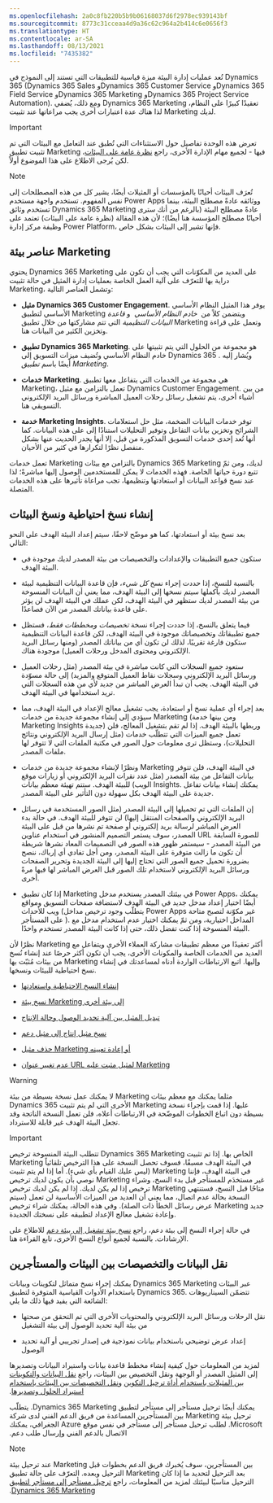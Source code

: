 ```yaml
---
ms.openlocfilehash: 2a0c8fb220b5b9b06168037d6f2978ec939143bf
ms.sourcegitcommit: 8773c31cceaa4d9a36c62c964a2b414c6e0656f3
ms.translationtype: HT
ms.contentlocale: ar-SA
ms.lasthandoff: 08/13/2021
ms.locfileid: "7435382"
---
```

تُعد عمليات إدارة البيئة ميزة قياسية للتطبيقات التي تستند إلى النموذج في Dynamics 365 (Dynamics 365 Sales وDynamics 365 Customer Service وDynamics 365 Field Service وDynamics 365 Marketing وDynamics 365 Project Service Automation). ومع ذلك، يُضفي Dynamics 365 Marketing تعقيدًا كبيرًا على النظام، لذا هناك عدة اعتبارات أخرى يجب مراعاتها عند تثبيت Marketing لديك.

> [!IMPORTANT]
> تعرض هذه الوحدة تفاصيل حول الاستثناءات التي تُطبق عند التعامل مع البيئات التي تم تثبيت تطبيق Marketing فيها - لجميع مهام الإدارة الأخرى، راجع [نظرة عامة على البيئات](/power-platform/admin/environments-overview?azure-portal=true)، لكن يُرجى الاطلاع على هذا الموضوع أولاً.

> [!NOTE]
> تُعرَف البيئات أحيانًا بالمؤسسات أو المثيلات أيضًا، يشير كل من هذه المصطلحات إلى نفس المفهوم. تستخدم واجهة مستخدم Power Apps ووثائقه عادةً مصطلح البيئة، بينما تستخدم وثائق Dynamics 365 Marketing عادةً مصطلح البيئة (بالرغم من أنك سترى أحيانًا مصطلح المؤسسة هنا أيضًا)؛ لأن هذه المقالة (نظرة عامة على البيئات) تعتمد على وظيفة مركز إدارة Power Platform، فإنها تشير إلى البيئات بشكل خاص.

## <a name="elements-of-a-marketing-environment"></a>عناصر بيئة Marketing

يحتوي Dynamics 365 Marketing على العديد من المكوّنات التي يجب أن تكون على دراية بها للتعرّف على آلية العمل الخاصة بعمليات إدارة المثيل في حالة تثبيت Marketing، وتشمل العناصر التالية:

-   **مثيل Dynamics 365 Customer Engagement**. يوفر هذا المثيل النظام الأساسي الأساسي لتطبيق Marketing ويتضمن كلاً من  *خادم النظام الأساسي*  و *قاعدة البيانات التنظيمية* التي تتم مشاركتها من خلال تطبيق Marketing وتعمل على قراءة وتخزين الكثير من البيانات هنا.

-   **تطبيق Dynamics 365 Marketing**. هو مجموعة من الحلول التي يتم تثبيتها على خادم النظام الأساسي وتُضيف ميزات التسويق إلى Dynamics 365 . ويُشار إليه أيضًا باسم *تطبيق Marketing*.

-   **خدمات Marketing**. هي مجموعة من الخدمات التي يتفاعل معها تطبيق Marketing، تعمل بالتزامن مع مثيل Dynamics Customer Engagement. من بين أشياء أخرى، يتم تشغيل رسائل رحلات العميل المباشرة ورسائل البريد الإلكتروني التسويقي هنا.

-   **خدمة Marketing Insights**. توفر خدمات البيانات الضخمة، مثل حل استعلامات الشرائح وتخزين بيانات التفاعل وتوفير التحليلات استنادًا إلى على هذه البيانات. كما أنها تُعد إحدى خدمات التسويق المذكورة من قبل، إلا أنها يجدر الحديث عنها بشكل منفصل نظرًا لتكرارها في كثير من الأحيان.

تعمل خدمات Marketing بالتزامن مع بيئات Dynamics 365 Marketing لديك، ومن ثمّ تتبع دورة حياتها الخاصة. فهذه الخدمات لا يمكن للمستخدمين الوصول إليها مباشرةً؛ لذا عند نسخ قواعد البيانات أو استعادتها وتنظيمها، تجب مراعاة تأثيرها على هذه الخدمات المتصلة.

## <a name="create-backups-and-copy-environments"></a>إنشاء نسخ احتياطية ونسخ البيئات

بعد نسخ بيئة أو استعادتها، كما هو موضّح لاحقًا، سيتم إعداد البيئة الهدف على النحو التالي:

-   ستكون جميع التطبيقات والإعدادات والتخصيصات من بيئة المصدر لديك موجودة في البيئة الهدف.

-   بالنسبة للنسخ، إذا حددت إجراء نسخ *كل شيء*، فإن قاعدة البيانات التنظيمية لبيئة المصدر لديك بأكملها سيتم نسخها إلى البيئة الهدف، مما يعني أن البيانات المنسوخة من بيئة المصدر لديك ستظهر في البيئة الهدف، لكن عملك في البيئة الهدف لن يؤثر على قاعدة بياناتك المصدر من الآن فصاعدًا.

-   فيما يتعلق بالنسخ، إذا حددت إجراء نسخة *تخصيصات ومخططات فقط*، فستظل جميع تطبيقاتك وتخصيصاتك موجودة في البيئة الهدف، لكن قاعدة البيانات التنظيمية ستكون فارغة تقريبًا، لذلك لن تكون أي من بياناتك المصدر (ومنها رسائل البريد الإلكتروني ومحتوى المدخل ورحلات العميل) موجودة هناك.  

-   ستعود جميع السجلات التي كانت مباشرة في بيئة المصدر (مثل رحلات العميل ورسائل البريد الإلكتروني وسجلات نقاط العميل المتوقع والمزيد) إلى حالة مسوّدة في البيئة الهدف. يجب أن تبدأ العرض المباشر من جديد لأي من هذه السجلات التي تريد استخدامها في البيئة الهدف.

-   بعد إجراء أي عملية نسخ أو استعادة، يجب تشغيل معالج الإعداد في البيئة الهدف، مما سيؤدي إلى إنشاء مجموعة جديدة من خدمات Marketing (ومن بينها خدمة Marketing Insights جديدة) وربطها بالبيئة الهدف. إذا لم تقم بتشغيل المعالج، فلن تعمل جميع الميزات التي تتطلّب خدمات (مثل إرسال البريد الإلكتروني ونتائج التحليلات)، وستظل ترى معلومات حول الصور في مكتبة الملفات التي لا تتوفر لها ملفات المصدر.

-   ونظرًا لإنشاء مجموعة جديدة من خدمات Marketing في البيئة الهدف، فلن تتوفر بيانات التفاعل من بيئة المصدر (مثل عدد نقرات البريد الإلكتروني أو زيارات موقع الويب) للبيئة الهدف. ستتم تهيئة معظم بيانات Insights. يمكنك إنشاء بيانات تفاعل جديدة على البيئة الهدف بكل سهولة دون التأثير على البيئة المصدر.

-   إن الملفات التي تم تحميلها إلى البيئة المصدر (مثل الصور المستخدمة في رسائل البريد الإلكتروني والصفحات المنتقل إليها) لن تتوفر للبيئة الهدف. 
    في حالة بدء العرض المباشر لرسالة بريد إلكتروني أو صفحة تم نشرها من قبل على البيئة المصدر، سوف يستمر التصميم المنشور في استخدام عناوين URL للصورة السابقة من البيئة المصدر - سيستمر ظهور هذه الصور في التصميمات المعاد نشرها شريطة أن تكون ما زالت متوفرة على البيئة المصدر، ومن أجل تفادي أي إرباك، ننصح بضرورة تحميل جميع الصور التي تحتاج إليها إلى البيئة الجديدة وتحرير الصفحات ورسائل البريد الإلكتروني لاستخدام تلك الصور قبل العرض المباشر لها فيها مرةً أخرى.

-   إذا كان تطبيق Marketing في بيئتك المصدر يستخدم مدخل Power Apps، يمكنك أيضًا اختيار إعداد مدخل جديد في البيئة الهدف لاستضافة صفحات التسويق ومواقع ويب للأحداث (يتطلّب وجود ترخيص مداخل Power Apps غير مكوّنة لتصبح متاحة على المستأجر ). المداخل اختيارية، ومن ثمّ يمكنك اختيار عدم استخدام مدخل مع البيئة المنسوخة إذا كنت تفضل ذلك، حتى إذا كانت البيئة المصدر تستخدم واحدًا.

نظرًا لأن Marketing أكثر تعقيدًا من معظم تطبيقات مشاركة العملاء الأخرى ويتفاعل مع العديد من الخدمات الخاصة والمكونات الأخرى، يجب أن تكون أكثر حرصًا عند إنشاء نُسخ من بيئات مُثبّت بها Marketing وإليها. اتبع الارتباطات الواردة أدناه لمساعدتك في إنشاء نسخ احتياطية للبيئات ونسخها.

-   [إنشاء النسخ الاحتياطية واستعادتها](/dynamics365/marketing/manage-marketing-instances?azure-portal=true#create-and-restore-backups)

-   [نسخ بيئة Marketing إلى بيئة أخرى](/dynamics365/marketing/manage-marketing-instances?azure-portal=true#copy-a-marketing-instance-to-another-instance)

-   [تبديل المثيل بين آلية تحديد الوصول وحالة الإنتاج](/dynamics365/marketing/manage-marketing-instances?azure-portal=true#switch-an-instance-between-sandbox-and-production-status)

-   [نسخ مثيل إنتاج إلى مثيل دعم](/dynamics365/marketing/manage-marketing-instances?azure-portal=true#copy-a-production-instance-to-a-support-instance)

-   [حذف مثيل Marketing أو إعادة تعيينه](/dynamics365/marketing/manage-marketing-instances?azure-portal=true#delete-or-reset-a-marketing-instance)

-   [عدم تغيير عنوان URL لمثيل مثبت عليه Marketing](/dynamics365/marketing/manage-marketing-instances?azure-portal=true#do-not-change-the-url-for-an-instance-with-marketing-installed)

> [!WARNING]
> لا يمكنك عمل نسخة بسيطة من بيئة Marketing مثلما يمكنك مع معظم بيئات Dynamics 365 الأخرى التي لم يتم تثبيت Marketing عليها. إذا قمت بإجراء نسخة بسيطة دون اتباع الخطوات الموضّحة في الارتباطات أعلاه، فلن تعمل النسخة الناتجة وقد تجعل البيئة الهدف غير قابلة للاسترداد.

> [!IMPORTANT]
> تتطلب البيئة المنسوخة ترخيص Dynamics 365 Marketing الخاص بها. إذا تم تثبيت Marketing في البيئة الهدف مسبقًا، فسوف تحصل النسخة على هذا الترخيص تلقائياً (ليس عليك القيام بأي شيء). أما إذا لم يتم تثبيت Marketing في البيئة الهدف، فإننا نوصي بأن يكون لديك ترخيص Marketing غير مستخدَم للمستأجر قبل بدء النسخ، وشراء ترخيص إذا لم يكن لديك. إذا لم يكن لديك ترخيص Marketing متاحًا قبل النسخ، فستنتهي النسخة بحالة عدم اتصال، مما يعني أن العديد من الميزات الأساسية لن تعمل (سيتم عرض رسائل الخطأ ذات الصلة). وفي هذه الحالة، يمكنك شراء ترخيص Marketing جديد وإعادة تشغيل معالج الإعداد لتطبيقه على نسختك الجديدة.

في حالة إجراء النسخ إلى بيئة دعم، راجع [نسخ بيئة تشغيل إلى بيئة دعم](/dynamics365/marketing/manage-marketing-environments?azure-portal=true#support-copy) للاطلاع على الإرشادات. بالنسبة لجميع أنواع النسخ الأخرى، تابع القراءة هنا.

## <a name="transfer-data-and-customizations-between-environments-and-tenants"></a>نقل البيانات والتخصيصات بين البيئات والمستأجرين

يمكنك إجراء نسخ متماثل لتكوينات وبيانات Dynamics 365 Marketing عبر البيئات باستخدام الأدوات القياسية المتوفرة لتطبيق Dynamics 365. تتضمّن السيناريوهات الشائعة التي يفيد فيها ذلك ما يلي:

-   نقل الرحلات ورسائل البريد الإلكتروني والمحتويات الأخرى التي تم التحقق من صحتها من بيئة آلية تحديد الوصول إلى بيئة التشغيل

-   إعداد عرض توضيحي باستخدام بيانات نموذجية في إصدار تجريبي أو آلية تحديد الوصول

لمزيد من المعلومات حول كيفية إنشاء مخطط قاعدة بيانات واستيراد البيانات وتصديرها إلى المثيل المصدر أو الوجهة ونقل التخصيص بين البيئات، راجع [نقل البيانات والتكوينات بين المثيلات باستخدام أداة ترحيل التكوين](/dynamics365/marketing/transfer-data?azure-portal=true) و[‏‫نقل التخصيصات بين البيئات باستخدام استيراد الحلول وتصديرها](/dynamics365/marketing/transfer-solution?azure-portal=true).

يمكنك أيضًا ‏‫ترحيل مستأجر إلى مستأجر لتطبيق Dynamics 365 Marketing. يتطلّب ترحيل بيئة Marketing بين المستأجرين المساعدة من فريق الدعم الفني لدى شركة Microsoft. لطلب ترحيل مستأجر إلى مستأجر في نفس موقع Azure الجغرافي، يمكنك الاتصال بالدعم الفني وإرسال طلب دعم.

> [!NOTE]
> عند ترحيل بيئة Marketing بين المستأجرين، سوف يُخبرك فريق الدعم بخطوات قبل الترحيل وبعده. التعرّف على حالة تطبيق Marketing بعد الترحيل لتحديد ما إذا كان الترحيل مناسبًا لبيئتك لمزيد من المعلومات، راجع [‏‫ترحيل مستأجر إلى مستأجر لتطبيق Dynamics 365 Marketing](/dynamics365/marketing/tenant-to-tenant?azure-portal=true).
